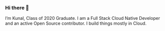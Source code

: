 ### Hi there 👋

<!--
**Knlsharma/Knlsharma** is a ✨ _special_ ✨ repository because its `README.md` (this file) appears on your GitHub profile.
-->
I’m Kunal, Class of 2020 Graduate. I am a Full Stack Cloud Native Developer and an active Open Source contributor. I build things mostly in Cloud.

<!--
- 🔭 I’m currently working on ...
- 🌱 I’m currently learning ...
- 👯 I’m looking to collaborate on ...
- 🤔 I’m looking for help with ...
- 💬 Ask me about ...
- 📫 How to reach me: ...
- 😄 Pronouns: ...
- ⚡ Fun fact: ...
-->
